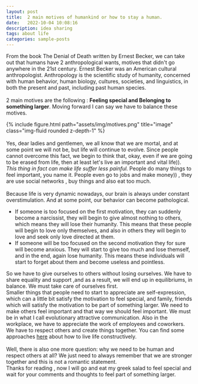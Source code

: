```yaml
---
layout: post
title:  2 main motives of humankind or how to stay a human.
date:   2022-10-04 10:08:16
description: idea sharing
tags: about life
categories: sample-posts
---
```

From the book The Denial of Death written by Ernest Becker, we can take out that humans have 2 anthropological wants, motives that didn't go anywhere in the 21st century. Ernest Becker was an American cultural anthropologist. Anthropology is the scientific study of humanity, concerned with human behavior, human biology, cultures, societies, and linguistics, in both the present and past, including past human species.
<br><br>
2 main motives are the following : <b>Feeling special and Belonging to something larger</b>. Moving forward I can say we have to balance these motives.
<div class="row" >
    <div class="col-sm mt-3 mt-md-0">
        {% include figure.html path="assets/img/motives.png" title="image" class="img-fluid rounded z-depth-1" %}
    </div>
</div>
<br>
Yes, dear ladies and gentlemen, we all know that we are mortal, and at some point we will not be, but life will continue to evolve. Since people cannot overcome this fact, we begin to think that, okay, even if we are going to be erased from life, then at least let's live an important and vital life)). <i>This thing in fact can make life suffer less painful.</i> People do many things to feel important, you name it. People even go to jobs and make money)) , they are use social networks , buy things and also eat too much.
<br><br>
Because life is very dynamic nowadays, our brain is always under constant overstimulation. And at some point, our behavior can become pathological.  
<ul>
<li>If someone is too focused on the first motivation, they can suddenly become a narcissist, they will begin to give almost nothing to others, which means they will lose their humanity. This means that these people will begin to love only themselves, and also in others they will begin to love and seek only love directed at them.</li>
<li>If someone will be too focused on the second motivation they for sure will become anxious. They will start to give too much and lose themself, and in the end, again lose humanity. This means these individuals will start to forget about them and become useless and pointless.</li>
</ul>
So we have to give ourselves to others without losing ourselves. We have to share equality and support ,and as a result, we will end up in equilibriums, in balance. We must take care of ourselves first.
<br>
Smaller things that people need to start to appreciate are self-expression, which can a little bit satisfy the motivation to feel special, and family, friends which will satisfy the motivation to be part of something larger.
We need to make others feel important and that way we should feel important. We must be in what I call evolutionary attractive communication. Also in the workplace, we have to appreciate the work of employees and coworkers. We have to respect others and create things together. You can find some approaches <a href="https://narekyan.github.io/blog/2022/how-to-live-this-life/">here</a> about how to live life constructively.
<br><br>
Well, there is also one more question: why we need to be human and respect others at all? We just need to always remember that we are stronger together and this is not a romantic statement.
<br>
Thanks for reading , now I will go and eat my greek salad to feel special and wait for your comments and thoughts to feel part of something larger.